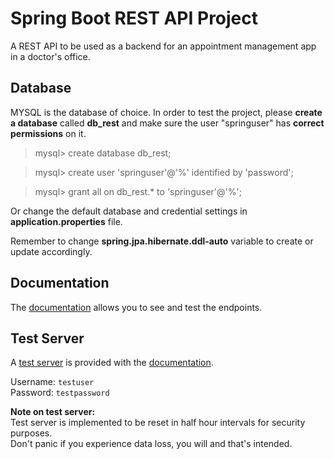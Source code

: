# Spring Boot REST API Project

A REST API to be used as a backend for an appointment management app in a doctor's office.


## Database

MYSQL is the database of choice. In order to test the project, please **create a database** called **db_rest** and make sure the user "springuser" has **correct permissions** on it.

>mysql> create database db_rest;

>mysql> create user 'springuser'@'%' identified by 'password';

>mysql> grant all on db_rest.* to 'springuser'@'%';

Or change the default database and credential settings in **application.properties** file.

Remember to change **spring.jpa.hibernate.ddl-auto** variable to create or update accordingly.

## Documentation

The [documentation](https://termin-api.docs.stoplight.io/) allows you to see and test the endpoints.

## Test Server

A [test server](http://termin-api.chickenkiller.com:8080/api) is provided with the [documentation](https://termin-api.docs.stoplight.io/).

Username: `testuser`  
Password: `testpassword`

**Note on test server:**  
Test server is implemented to be reset in half hour intervals for security purposes.  
Don't panic if you experience data loss, you will and that's intended.